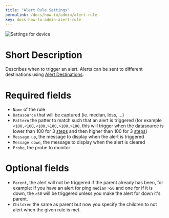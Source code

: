 ```yaml
---
title: "Alert Rule Settings"
permalink: /docs/how-to/admin/alert-rule
key: docs-how-to-admin-alert-rule
---
```


![Settings for device](/fireping/assets/images/alert_rule_settings.png)

# Short Description
Describes when to trigger an alert. Alerts can be sent to different destinations using [Alert Destinations](/fireping/docs/how-to/admin/alert-destination).

# Required fields
- `Name` of the rule
- `Datasource` that will be captured (ie. median, loss, ...)
- `Pattern` the patter to match such that an alert is triggered (for example `<100,<100,<100,>100,>100,>100`, this will trigger when the datasource is lower than 100 for 3 [steps](/fireping/docs/how-to/admin/probe) and then higher than 100 for 3 [steps](/fireping/docs/how-to/admin/probe))
- `Message up`, the message to display when the alert is triggered
- `Message down`, the message to display when the alert is cleared
- `Probe`, the probe to monitor

# Optional fields
- `Parent`, the alert will not be triggered if the parent already has been, for example: if you have an alert for ping `median` `>50` and one for if it is down, the `>50` will be triggered unless you make the alert for down it's parent.
- `Children` the same as parent but now you specify the children to not alert when the given rule is met.